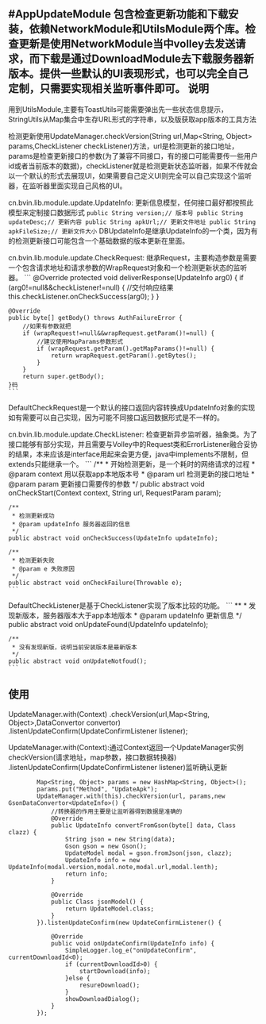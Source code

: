#AppUpdateModule
包含检查更新功能和下载安装，依赖NetworkModule和UtilsModule两个库。检查更新是使用NetworkModule当中volley去发送请求，而下载是通过DownloadModule去下载服务器新版本。提供一些默认的UI表现形式，也可以完全自己定制，只需要实现相关监听事件即可。
说明
--------
用到UtilsModule,主要有ToastUtils可能需要弹出先一些状态信息提示，StringUtils从Map集合中生存URL形式的字符串，以及版获取app版本的工具方法

检测更新使用UpdateManager.checkVersion(String url,Map<String, Object> params,CheckListener checkListener)方法，url是检测更新的接口地址，params是检查更新接口的参数(为了兼容不同接口，有的接口可能需要传一些用户id或者当前版本的数据)，checkListener就是检测更新状态监听器，如果不传就会以一个默认的形式去展现UI，如果需要自己定义UI则完全可以自己实现这个监听器，在监听器里面实现自己风格的UI。

cn.bvin.lib.module.update.UpdateInfo:
    更新信息模型，任何接口最好都按照此模型来定制接口数据形式
    ```
    public String version;// 版本号
	public String updateDesc;// 更新内容
	public String apkUrl;// 更新文件地址
	public String apkFileSize;// 更新文件大小
    ```
    DBUpdateInfo是继承UpdateInfo的一个类，因为有的检测更新接口可能包含一个基础数据的版本更新在里面。

cn.bvin.lib.module.update.CheckRequest:
    继承Request<UpdateInfo>，主要构造参数是需要一个包含请求地址和请求参数的WrapRequest对象和一个检测更新状态的监听器。
    ```
    @Override
	protected void deliverResponse(UpdateInfo arg0) {
		if (arg0!=null&&checkListener!=null) {
            //交付响应结果
			this.checkListener.onCheckSuccess(arg0);
		}
	}


	@Override
	public byte[] getBody() throws AuthFailureError {
		//如果有参数就把
		if (wrapRequest!=null&&wrapRequest.getParam()!=null) {
			//建议使用MapParams参数形式
			if (wrapRequest.getParam().getMapParams()!=null) {
				return wrapRequest.getParam().getBytes();
			}
		}
		return super.getBody();
	}码
    ```
DefaultCheckRequest是一个默认的接口返回内容转换成UpdateInfo对象的实现如有需要可以自己实现，因为可能不同接口返回数据形式是不一样的。

cn.bvin.lib.module.update.CheckListener:
    检查更新异步监听器，抽象类。为了接口能够有部分实现，并且需要与Volley中的Request类和ErrorListener融合妥协的结果，本来应该是interface用起来会更方便，java中implements不限制，但extends只能继承一个。
    ```
    /**
	 * 开始检测更新，是一个耗时的网络请求的过程
	 * @param context 用以获取app本地版本号
	 * @param url 检测更新的接口地址
	 * @param param 更新接口需要传的参数
	 */
    public abstract void onCheckStart(Context context, String url, RequestParam param);
	
	/**
	 * 检测更新成功
	 * @param updateInfo 服务器返回的信息
	 */
	public abstract void onCheckSuccess(UpdateInfo updateInfo);
	
	/**
	 * 检测更新失败
	 * @param e 失败原因
	 */
	public abstract void onCheckFailure(Throwable e);
    ```
DefaultCheckListener是基于CheckListener实现了版本比较的功能。
    ```
    **
	 * 发现新版本，服务器版本大于app本地版本
	 * @param updateInfo 更新信息
	 */
	public abstract void onUpdateFound(UpdateInfo updateInfo);
	
	/**
	 * 没有发现新版，说明当前安装版本是最新版本
	 */
	public abstract void onUpdateNotfoud();
    ```
使用
--------
UpdateManager.with(Context)
.checkVersion(url,Map<String, Object>,DataConvertor<UpdateInfo> convertor)
.listenUpdateConfirm(UpdateConfirmListener listener);  

UpdateManager.with(Context):通过Context返回一个UpdateManager实例  
checkVersion(请求地址，map参数，接口数据转换器)
.listenUpdateConfirm(UpdateConfirmListener listener)监听确认更新  

```
        Map<String, Object> params = new HashMap<String, Object>();
		params.put("Method", "UpdateApk");
		UpdateManager.with(this).checkVersion(url, params,new GsonDataConvertor<UpdateInfo>() {
			//转换器的作用主要是让监听器得到数据是准确的
			@Override
			public UpdateInfo convertFromGson(byte[] data, Class clazz) {
				String json = new String(data);
				Gson gson = new Gson();
				UpdateModel modal = gson.fromJson(json, clazz);
				UpdateInfo info = new UpdateInfo(modal.version,modal.note,modal.url,modal.lenth);
				return info;
			}

			@Override
			public Class jsonModel() {
				return UpdateModel.class;
			}
		}).listenUpdateConfirm(new UpdateConfirmListener() {
			
			@Override
			public void onUpdateConfirm(UpdateInfo info) {
				SimpleLogger.log_e("onUpdateConfirm", currentDownloadId<0);
				if (currentDownloadId>0) {
					startDownload(info);
				}else {
					resureDownload();
				}
				showDownloadDialog();
			}
		});
```